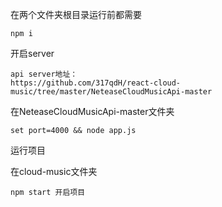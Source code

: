 在两个文件夹根目录运行前都需要

```
npm i
```

开启server

```
api server地址：
https://github.com/317qdH/react-cloud-music/tree/master/NeteaseCloudMusicApi-master
```

在NeteaseCloudMusicApi-master文件夹

```
set port=4000 && node app.js
```

运行项目

在cloud-music文件夹

```
npm start 开启项目
```







